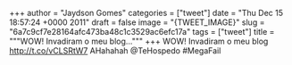
+++
author = "Jaydson Gomes"
categories = ["tweet"]
date = "Thu Dec 15 18:57:24 +0000 2011"
draft = false
image = "{TWEET_IMAGE}"
slug = "6a7c9cf7e28164afc473ba48c1c3529ac6efc17a"
tags = ["tweet"]
title = """WOW! Invadiram o meu blog..."""
+++
WOW! Invadiram o meu blog http://t.co/vCLSRtW7 AHahahah @TeHospedo #MegaFail
